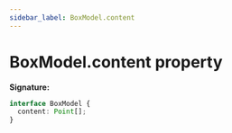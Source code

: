 ```yaml
---
sidebar_label: BoxModel.content
---
```


# BoxModel.content property

**Signature:**

```typescript
interface BoxModel {
  content: Point[];
}
```
